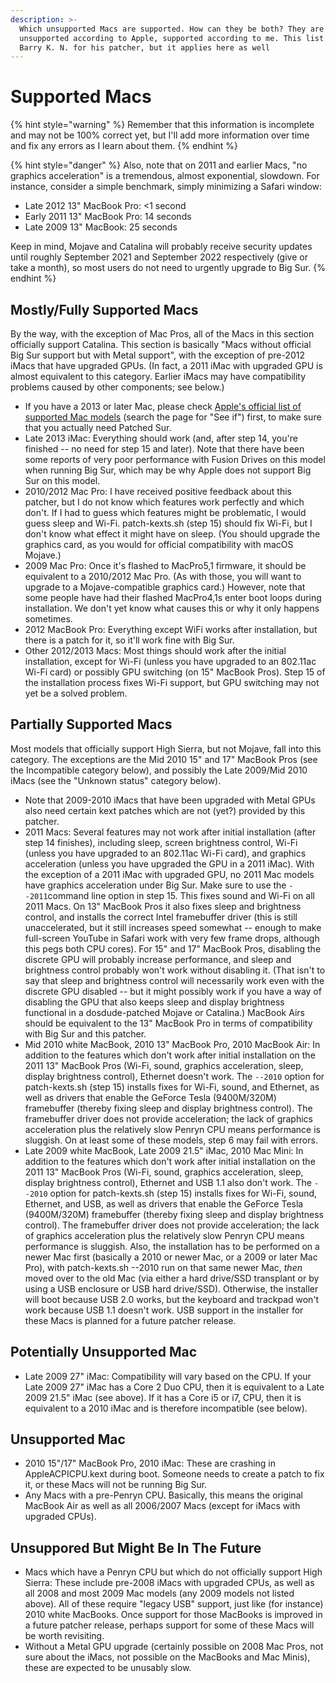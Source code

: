 ```yaml
---
description: >-
  Which unsupported Macs are supported. How can they be both? They are
  unsupported according to Apple, supported according to me. This list is by
  Barry K. N. for his patcher, but it applies here as well
---
```


# Supported Macs



{% hint style="warning" %}
Remember that this information is incomplete and may not be 100% correct yet, but I'll add more information over time and fix any errors as I learn about them.
{% endhint %}

{% hint style="danger" %}
Also, note that on 2011 and earlier Macs, "no graphics acceleration" is a tremendous, almost exponential, slowdown. For instance, consider a simple benchmark, simply minimizing a Safari window:

* Late 2012 13" MacBook Pro: &lt;1 second
* Early 2011 13" MacBook Pro: 14 seconds
* Late 2009 13" MacBook: 25 seconds

Keep in mind, Mojave and Catalina will probably receive security updates until roughly September 2021 and September 2022 respectively \(give or take a month\), so most users do not need to urgently upgrade to Big Sur.
{% endhint %}

## Mostly/Fully Supported Macs

By the way, with the exception of Mac Pros, all of the Macs in this section officially support Catalina. This section is basically "Macs without official Big Sur support but with Metal support", with the exception of pre-2012 iMacs that have upgraded GPUs. \(In fact, a 2011 iMac with upgraded GPU is almost equivalent to this category. Earlier iMacs may have compatibility problems caused by other components; see below.\)

* If you have a 2013 or later Mac, please check [Apple's official list of supported Mac models](https://www.apple.com/macos/big-sur-preview/) \(search the page for "See if"\) first, to make sure that you actually need Patched Sur.
* Late 2013 iMac: Everything should work \(and, after step 14, you're finished -- no need for step 15 and later\). Note that there have been some reports of very poor performance with Fusion Drives on this model when running Big Sur, which may be why Apple does not support Big Sur on this model.
* 2010/2012 Mac Pro: I have received positive feedback about this patcher, but I do not know which features work perfectly and which don't. If I had to guess which features might be problematic, I would guess sleep and Wi-Fi. patch-kexts.sh \(step 15\) should fix Wi-Fi, but I don't know what effect it might have on sleep. \(You should upgrade the graphics card, as you would for official compatibility with macOS Mojave.\)
* 2009 Mac Pro: Once it's flashed to MacPro5,1 firmware, it should be equivalent to a 2010/2012 Mac Pro. \(As with those, you will want to upgrade to a Mojave-compatible graphics card.\) However, note that some people have had their flashed MacPro4,1s enter boot loops during installation. We don't yet know what causes this or why it only happens sometimes.
* 2012 MacBook Pro: Everything except WiFi works after installation, but there is a patch for it, so it'll work fine with Big Sur.
* Other 2012/2013 Macs: Most things should work after the initial installation, except for Wi-Fi \(unless you have upgraded to an 802.11ac Wi-Fi card\) or possibly GPU switching \(on 15" MacBook Pros\). Step 15 of the installation process fixes Wi-Fi support, but GPU switching may not yet be a solved problem.

## Partially Supported Macs

Most models that officially support High Sierra, but not Mojave, fall into this category. The exceptions are the Mid 2010 15" and 17" MacBook Pros \(see the Incompatible category below\), and possibly the Late 2009/Mid 2010 iMacs \(see the "Unknown status" category below\).

* Note that 2009-2010 iMacs that have been upgraded with Metal GPUs also need certain kext patches which are not \(yet?\) provided by this patcher.
* 2011 Macs: Several features may not work after initial installation \(after step 14 finishes\), including sleep, screen brightness control, Wi-Fi \(unless you have upgraded to an 802.11ac Wi-Fi card\), and graphics acceleration \(unless you have upgraded the GPU in a 2011 iMac\). With the exception of a 2011 iMac with upgraded GPU, no 2011 Mac models have graphics acceleration under Big Sur. Make sure to use the `--2011`command line option in step 15. This fixes sound and Wi-Fi on all 2011 Macs. On 13" MacBook Pros it also fixes sleep and brightness control, and installs the correct Intel framebuffer driver \(this is still unaccelerated, but it still increases speed somewhat -- enough to make full-screen YouTube in Safari work with very few frame drops, although this pegs both CPU cores\). For 15" and 17" MacBook Pros, disabling the discrete GPU will probably increase performance, and sleep and brightness control probably won't work without disabling it. \(That isn't to say that sleep and brightness control will necessarily work even with the discrete GPU disabled -- but it might possibly work if you have a way of disabling the GPU that also keeps sleep and display brightness functional in a dosdude-patched Mojave or Catalina.\) MacBook Airs should be equivalent to the 13" MacBook Pro in terms of compatibility with Big Sur and this patcher.
* Mid 2010 white MacBook, 2010 13" MacBook Pro, 2010 MacBook Air: In addition to the features which don't work after initial installation on the 2011 13" MacBook Pros \(Wi-Fi, sound, graphics acceleration, sleep, display brightness control\), Ethernet doesn't work. The `--2010` option for patch-kexts.sh \(step 15\) installs fixes for Wi-Fi, sound, and Ethernet, as well as drivers that enable the GeForce Tesla \(9400M/320M\) framebuffer \(thereby fixing sleep and display brightness control\). The framebuffer driver does not provide acceleration; the lack of graphics acceleration plus the relatively slow Penryn CPU means performance is sluggish. On at least some of these models, step 6 may fail with errors.
* Late 2009 white MacBook, Late 2009 21.5" iMac, 2010 Mac Mini: In addition to the features which don't work after initial installation on the 2011 13" MacBook Pros \(Wi-Fi, sound, graphics acceleration, sleep, display brightness control\), Ethernet and USB 1.1 also don't work. The `--2010` option for patch-kexts.sh \(step 15\) installs fixes for Wi-Fi, sound, Ethernet, and USB, as well as drivers that enable the GeForce Tesla \(9400M/320M\) framebuffer \(thereby fixing sleep and display brightness control\). The framebuffer driver does not provide acceleration; the lack of graphics acceleration plus the relatively slow Penryn CPU means performance is sluggish. Also, the installation has to be performed on a newer Mac first \(basically a 2010 or newer Mac, or a 2009 or later Mac Pro\), with patch-kexts.sh --2010 run on that same newer Mac, _then_ moved over to the old Mac \(via either a hard drive/SSD transplant or by using a USB enclosure or USB hard drive/SSD\). Otherwise, the installer will boot because USB 2.0 works, but the keyboard and trackpad won't work because USB 1.1 doesn't work. USB support in the installer for these Macs is planned for a future patcher release.

## Potentially Unsupported Mac

* Late 2009 27" iMac: Compatibility will vary based on the CPU. If your Late 2009 27" iMac has a Core 2 Duo CPU, then it is equivalent to a Late 2009 21.5" iMac \(see above\). If it has a Core i5 or i7, CPU, then it is equivalent to a 2010 iMac and is therefore incompatible \(see below\).

## Unsupported Mac

* 2010 15"/17" MacBook Pro, 2010 iMac: These are crashing in AppleACPICPU.kext during boot. Someone needs to create a patch to fix it, or these Macs will not be running Big Sur.
* Any Macs with a pre-Penryn CPU. Basically, this means the original MacBook Air as well as all 2006/2007 Macs \(except for iMacs with upgraded CPUs\).

## Unsuppored But Might Be In The Future

* Macs which have a Penryn CPU but which do not officially support High Sierra: These include pre-2008 iMacs with upgraded CPUs, as well as all 2008 and most 2009 Mac models \(any 2009 models not listed above\). All of these require "legacy USB" support, just like \(for instance\) 2010 white MacBooks. Once support for those MacBooks is improved in a future patcher release, perhaps support for some of these Macs will be worth revisiting.
* Without a Metal GPU upgrade \(certainly possible on 2008 Mac Pros, not sure about the iMacs, not possible on the MacBooks and Mac Minis\), these are expected to be unusably slow.

